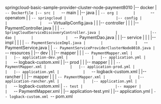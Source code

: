 springcloud-basic-sample-provider-cluster-node-payment8010
|-- docker
|   `-- Dockerfile
|-- src
|   `-- main
|       |-- java
|       |   `-- org
|       |       `-- openatom
|       |           `-- springcloud
|       |               |-- config
|       |               |   `-- VirtualIpConfig.java
|       |               |-- controller
|       |               |   |-- PaymentController.java
|       |               |   `-- SpringCloudServiceDiscoveryController.java
|       |               |-- dao
|       |               |   `-- PaymentDao.java
|       |               |-- service
|       |               |   |-- impl
|       |               |   |   `-- PaymentServiceImpl.java
|       |               |   `-- PaymentService.java
|       |               `-- PaymentServiceProviderClusterNode8010.java
|       `-- resources
|           |-- dev
|           |   |-- mapper
|           |   |   `-- PaymentMapper.xml
|           |   |-- application-dev.yml
|           |   |-- application.yml
|           |   `-- logback-custom.xml
|           |-- prod
|           |   |-- mapper
|           |   |   `-- PaymentMapper.xml
|           |   |-- application-prod.yml
|           |   |-- application.yml
|           |   `-- logback-custom.xml
|           |-- rancher
|           |   |-- mapper
|           |   |   `-- PaymentMapper.xml
|           |   |-- application-rancher.yml
|           |   |-- application.yml
|           |   `-- logback-custom.xml
|           `-- test
|               |-- mapper
|               |   `-- PaymentMapper.xml
|               |-- application-test.yml
|               |-- application.yml
|               `-- logback-custom.xml
`-- pom.xml
